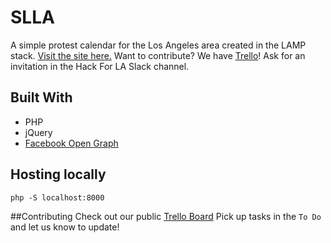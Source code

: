 # SLLA

A simple protest calendar for the Los Angeles area created in the LAMP stack. [Visit the site here.](http://stayloudla.com/)
Want to contribute? We have [Trello](https://trello.com/stayloudla)! Ask for an invitation in the Hack For LA Slack channel.

## Built With

* PHP
* jQuery
* [Facebook Open Graph](https://developers.facebook.com/docs/reference/opengraph/)

## Hosting locally
`php -S localhost:8000`

##Contributing
Check out our public [Trello Board](https://trello.com/b/jYpP8ZTg/stay-loud-la)
Pick up tasks in the `To Do` and let us know to update!
